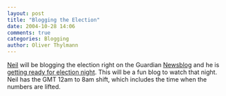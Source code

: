 ```yaml
---
layout: post
title: "Blogging the Election"
date: 2004-10-28 14:06
comments: true
categories: Blogging
author: Oliver Thylmann
---
```



[Neil](http://www.completetosh.com/) will be blogging the election right on the Guardian [Newsblog](http://blogs.guardian.co.uk/news) and he is [getting ready for election night](http://www.completetosh.com/weblog/2004/10/getting_ready_f.html). This will be a fun blog to watch that night. Neil has the GMT 12am to 8am shift, which includes the time when the numbers are lifted.


